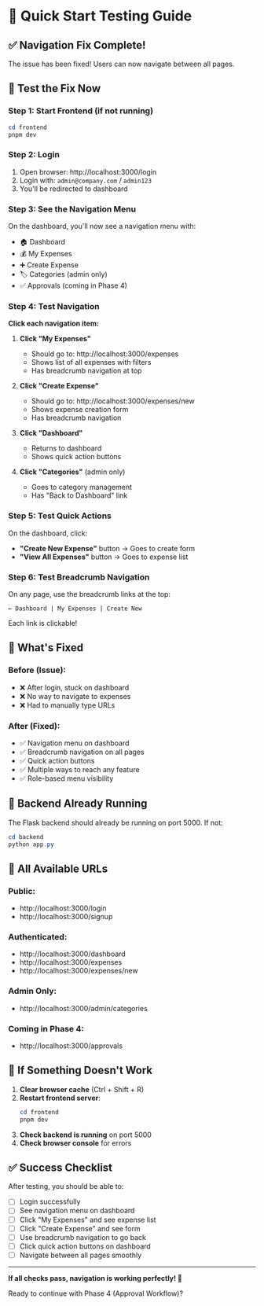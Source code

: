 # 🚀 Quick Start Testing Guide

## ✅ Navigation Fix Complete!

The issue has been fixed! Users can now navigate between all pages.

## 🧪 Test the Fix Now

### Step 1: Start Frontend (if not running)
```powershell
cd frontend
pnpm dev
```

### Step 2: Login
1. Open browser: http://localhost:3000/login
2. Login with: `admin@company.com` / `admin123`
3. You'll be redirected to dashboard

### Step 3: See the Navigation Menu
On the dashboard, you'll now see a navigation menu with:
- 🏠 Dashboard
- 💰 My Expenses
- ➕ Create Expense
- 🏷️ Categories (admin only)
- ✅ Approvals (coming in Phase 4)

### Step 4: Test Navigation
**Click each navigation item:**

1. **Click "My Expenses"** 
   - Should go to: http://localhost:3000/expenses
   - Shows list of all expenses with filters
   - Has breadcrumb navigation at top

2. **Click "Create Expense"**
   - Should go to: http://localhost:3000/expenses/new
   - Shows expense creation form
   - Has breadcrumb navigation

3. **Click "Dashboard"**
   - Returns to dashboard
   - Shows quick action buttons

4. **Click "Categories"** (admin only)
   - Goes to category management
   - Has "Back to Dashboard" link

### Step 5: Test Quick Actions
On the dashboard, click:
- **"Create New Expense"** button → Goes to create form
- **"View All Expenses"** button → Goes to expense list

### Step 6: Test Breadcrumb Navigation
On any page, use the breadcrumb links at the top:
```
← Dashboard | My Expenses | Create New
```
Each link is clickable!

## 🎯 What's Fixed

### Before (Issue):
- ❌ After login, stuck on dashboard
- ❌ No way to navigate to expenses
- ❌ Had to manually type URLs

### After (Fixed):
- ✅ Navigation menu on dashboard
- ✅ Breadcrumb navigation on all pages
- ✅ Quick action buttons
- ✅ Multiple ways to reach any feature
- ✅ Role-based menu visibility

## 🔧 Backend Already Running

The Flask backend should already be running on port 5000. If not:
```powershell
cd backend
python app.py
```

## 📍 All Available URLs

### Public:
- http://localhost:3000/login
- http://localhost:3000/signup

### Authenticated:
- http://localhost:3000/dashboard
- http://localhost:3000/expenses
- http://localhost:3000/expenses/new

### Admin Only:
- http://localhost:3000/admin/categories

### Coming in Phase 4:
- http://localhost:3000/approvals

## 🐛 If Something Doesn't Work

1. **Clear browser cache** (Ctrl + Shift + R)
2. **Restart frontend server**:
   ```powershell
   cd frontend
   pnpm dev
   ```
3. **Check backend is running** on port 5000
4. **Check browser console** for errors

## ✅ Success Checklist

After testing, you should be able to:
- [ ] Login successfully
- [ ] See navigation menu on dashboard
- [ ] Click "My Expenses" and see expense list
- [ ] Click "Create Expense" and see form
- [ ] Use breadcrumb navigation to go back
- [ ] Click quick action buttons on dashboard
- [ ] Navigate between all pages smoothly

---

**If all checks pass, navigation is working perfectly! 🎉**

Ready to continue with Phase 4 (Approval Workflow)?

